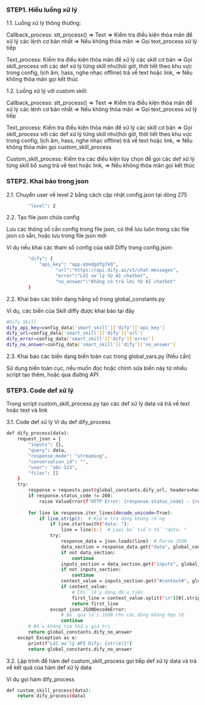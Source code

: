 ### STEP1. Hiểu luồng xử lý

1.1. Luồng xử lý thông thường:

Callback_process: stt_process() => Text => Kiểm tra điều kiện thỏa mãn để xử lý các lệnh cơ bản nhất => Nếu không thỏa mãn => Gọi text_process xử lý tiếp

Text_process: Kiểm tra điều kiện thỏa mãn để xử lý các skill cơ bản => Gọi skill_process với các def xử lý từng skill như(hỏi giờ, thời tiết theo khu vực trong config, lịch âm, hass, nghe nhạc offline) trả về text hoặc link, => Nếu không thỏa mãn gọi kết thúc

1.2. Luồng xử lý với custom skill:

Callback_process: stt_process() => Text => Kiểm tra điều kiện thỏa mãn để xử lý các lệnh cơ bản nhất => Nếu không thỏa mãn => Gọi text_process xử lý tiếp

Text_process: Kiểm tra điều kiện thỏa mãn để xử lý các skill cơ bản => Gọi skill_process với các def xử lý từng skill như(hỏi giờ, thời tiết theo khu vực trong config, lịch âm, hass, nghe nhạc offline) trả về text hoặc link, => Nếu không thỏa mãn gọi custom_skill_process

Custom_skill_process: Kiểm tra các điều kiện tùy chọn để gọi các def xử lý từng skill bổ sung trả về text hoặc link, => Nếu không thỏa mãn gọi kết thúc
 
### STEP2. Khai báo trong json

2.1. Chuyển user về level 2 bằng cách cập nhật config.json tại dòng 275

```sh
        "level": 2
```

2.2. Tạo file json chứa config

Lưu các thông số cần config trong file json, có thể lưu luôn trong các file json có sẵn, hoặc lưu trong file json mới

Ví dụ nếu khai các tham số config của skill Diffy trong config.json:
```sh
        "dify": {
            "api_key": "app-qVedgdfg7kO",
			      "url":"https://api.dify.ai/v1/chat-messages",			
			      "error":"Lỗi xử lý từ AI chatbot",	
			      "no_answer":"Không có trả lời từ AI chatbot"	
        }
```
2.2. Khai báo các biến dạng hằng số trong global_constants.py

Ví dụ, các biến của Skill diffy được khai báo tại đây

```sh
#Dify Skill
dify_api_key=config_data['smart_skill']['dify']['api_key']
dify_url=config_data['smart_skill']['dify']['url']
dify_error=config_data['smart_skill']['dify']['error']
dify_no_answer=config_data['smart_skill']['dify']['no_answer']
```

2.3. Khai báo các biến dạng biến toàn cục trong global_vars.py (Nếu cần)

Sử dụng biến toàn cục, nếu muốn đọc hoặc chỉnh sửa biến này từ nhiều script tạo thêm, hoặc qua đường API

### STEP3. Code def xử lý

Trong script custom_skill_process.py tạo các def xử lý data và trả về text hoặc text và link 

3.1. Code def xử lý
Ví dụ def dify_process
```sh
def dify_process(data):
    request_json = {
        "inputs": {},
        "query": data,
        "response_mode": "streaming",
        "conversation_id": "",
        "user": "abc-123",
        "files": []
    }
    try:
        response = requests.post(global_constants.dify_url, headers=headers, json=request_json, stream=True)
        if response.status_code != 200:
            raise ValueError(f"HTTP Error: {response.status_code} - {response.text}")
        
        for line in response.iter_lines(decode_unicode=True):
            if line.strip():  # Kiểm tra dòng không rỗng
                if line.startswith("data: "):
                    line = line[6:]  # Loại bỏ tiền tố "data: "
                try:
                    response_data = json.loads(line)  # Parse JSON
                    data_section = response_data.get("data", global_constants.dify_no_answer)
                    if not data_section:
                        continue                    
                    inputs_section = data_section.get("inputs", global_constants.dify_no_answer)
                    if not inputs_section:
                        continue                    
                    context_value = inputs_section.get("#context#", global_constants.dify_no_answer)
                    if context_value:
                        # Chỉ lấy dòng đầu tiên
                        first_line = context_value.split("\n")[0].strip()
                        return first_line
                except json.JSONDecodeError:
                    # Bỏ qua lỗi JSON cho các dòng không hợp lệ
                    continue
        # Nếu không tìm thấy giá trị
        return global_constants.dify_no_answer
    except Exception as e:
        print(f"Lỗi xử lý API Dify: {str(e)}")
        return global_constants.dify_no_answer
```
3.2. Lập trình để hàm def custom_skill_process gọi tiếp def xử lý data và trả về kết quả của hàm def xử lý data

Ví dụ gọi hàm dify_process
```sh
def custom_skill_process(data):
    return dify_process(data)
```

